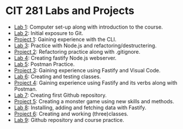 # CIT 281 Labs and Projects

- [Lab 1]([https://github.com/lorenagarci/cit281/p1/lab-01.git](https://github.com/lorenagarci/cit281.git)): Computer set-up along with introduction to the course.
- [Lab 2](https://github.com/lorenagarci/cit281/p2/lab-02.git): Initial exposure to Git.
- [Project 1](https://github.com/lorenagarci/cit281/p1.git): Gaining experience with the CLI.
- [Lab 3](https://github.com/lorenagarci/cit281/p3.git): Practice with Node.js and refactoring/destructering.
- [Project 2](https://github.com/lorenagarci/cit281/p2.git): Refactoring practice along with .gitignore.
- [Lab 4](https://github.com/lorenagarci/cit281/p3/lab-04.git): Creating fastify Node.js webserver.
- [Lab 5](https://github.com/lorenagarci/cit281/p4/lab-05.git): Postman Practice.
- [Project 3](https://github.com/lorenagarci/cit281/p3.git): Gaining experience using Fastify and Visual Code.
- [Lab 6](https://github.com/lorenagarci/cit281/p5.git): Creating and testing classes.
- [Project 4](https://github.com/lorenagarci/cit281/p4.git): Gaining experience using Fastify and its verbs along with Postman.
- [Lab 7](https://github.com/lorenagarci/cit281/p6.git): Creating first Github repository.
- [Project 5](https://github.com/lorenagarci/cit281/p5.git): Creating a monster game using new skills and methods.
- [Lab 8](https://github.com/lorenagarci/cit281/p7.git): Installing, adding and fetching data with Fastify.
- [Project 6](https://github.com/lorenagarci/cit281/p6.git): Creating and working (three)classes.
- [Lab 9](https://github.com/lorenagarci/cit281/p7.git): Github repository and course practice.

